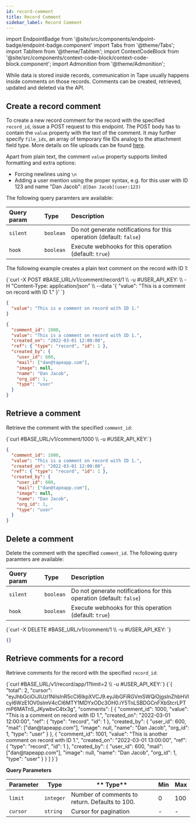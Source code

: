 ```yaml
---
id: record-comment
title: Record Comment
sidebar_label: Record Comment
---
```


import EndpointBadge from '@site/src/components/endpoint-badge/endpoint-badge.component'
import Tabs from '@theme/Tabs';
import TabItem from '@theme/TabItem';
import ContextCodeBlock from '@site/src/components/context-code-block/context-code-block.component';
import Admonition from '@theme/Admonition';

While data is stored inside records, communication in Tape usually happens inside comments on those records. Comments can be created, retrieved, updated and deleted via the API.

## Create a record comment

<EndpointBadge method="POST" url="https://api.tapeapp.com/v1/comment/record/{record_id}" />

To create a new record comment for the record with the specified `record_id`, issue a POST request to this endpoint. The POST body has to contain the `value` property with the text of the comment. It may further specify `file_ids`, an array of temporary file IDs analog to the attachment field type. More details on file uploads can be found [here](/docs/api/resource/file).

Apart from plain text, the comment `value` property supports limited formatting and extra options:

- Forcing newlines using `\n`
- Adding a user mention using the proper syntax, e.g. for this user with ID 123 and name "Dan Jacob": `@[Dan Jacob](user:123)`

The following query paramters are available:

| Query param | Type      | Description                                                         |
| :---------- | :-------- | :------------------------------------------------------------------ |
| `silent`    | `boolean` | Do not generate notifications for this operation (default: `false`) |
| `hook`      | `boolean` | Execute webhooks for this operation (default: `true`)               |

The following example creates a plain text comment on the record with ID 1:

<Tabs defaultValue="curl">

<TabItem value="curl" label="cURL">
<ContextCodeBlock language="shell" title='➡️      Request'>
{`curl -X POST #BASE_URL/v1/comment/record/1  \\
  -u #USER_API_KEY: \\
  -H "Content-Type: application/json" \\
  --data '{
    "value": "This is a comment on record with ID 1."
  }' 
`}
</ContextCodeBlock>
</TabItem>

<TabItem value="json" label="JSON">

```json title="➡️      Request">
{
  "value": "This is a comment on record with ID 1."
}
```

</TabItem>
</Tabs>

```json title='⬅️      Response'
{
  "comment_id": 1000,
  "value": "This is a comment on record with ID 1.",
  "created_on": "2022-03-01 12:00:00",
  "ref": { "type": "record", "id": 1 },
  "created_by": {
    "user_id": 600,
    "mail": ["dan@tapeapp.com"],
    "image": null,
    "name": "Dan Jacob",
    "org_id": 1,
    "type": "user"
  }
}
```

## Retrieve a comment

<EndpointBadge method="GET" url="https://api.tapeapp.com/v1/comment/{comment_id}" />

Retrieve the comment with the specified `comment_id`:

<ContextCodeBlock language="shell" title='➡️      Request'>
{`curl #BASE_URL/v1/comment/1000 \\
  -u #USER_API_KEY:`}
</ContextCodeBlock>

```json title='⬅️      Response'
{
  "comment_id": 1000,
  "value": "This is a comment on record with ID 1.",
  "created_on": "2022-03-01 12:00:00",
  "ref": { "type": "record", "id": 1 },
  "created_by": {
    "user_id": 600,
    "mail": ["dan@tapeapp.com"],
    "image": null,
    "name": "Dan Jacob",
    "org_id": 1,
    "type": "user"
  }
}
```

## Delete a comment

<EndpointBadge method="DELETE" url="https://api.tapeapp.com/v1/comment/{comment_id}" />

Delete the comment with the specified `comment_id`.
The following query paramters are available:

| Query param | Type      | Description                                                         |
| :---------- | :-------- | :------------------------------------------------------------------ |
| `silent`    | `boolean` | Do not generate notifications for this operation (default: `false`) |
| `hook`      | `boolean` | Execute webhooks for this operation (default: `true`)               |

<ContextCodeBlock language="shell" title='➡️      Request'>
{`curl -X DELETE #BASE_URL/v1/comment/1  \\
  -u #USER_API_KEY:
`}
</ContextCodeBlock>

```json title='⬅️      Response'
{}
```

## Retrieve comments for a record

<EndpointBadge method="GET" url="https://api.tapeapp.com/v1/comment/record/{record_id}" />

Retrieve comments for the record with the specified `record_id`:

<ContextCodeBlock language="shell" title='➡️      Request'>
{`curl #BASE_URL/v1/record/app/1?limit=2 \\
  -u #USER_API_KEY:`}
</ContextCodeBlock>

<ContextCodeBlock language="json" title='⬅️      Response'>
{`{
  "total": 2,
  "cursor": "eyJhbGciOiJIUzI1NiIsInR5cCI6IkpXVCJ9.eyJibGFiRGVmSWQiOjgsInZhbHVlcyI6WzE1OV0sImV4cCI6MTY1MDYxODc3OH0.iY5TnLSBDGCnFXbStcrLPTmP6MATnS_JKywbvC4tx3g",
  "comments": [
    {
      "comment_id": 1000,
      "value": "This is a comment on record with ID 1.",
      "created_on": "2022-03-01 12:00:00",
      "ref": { "type": "record", "id": 1 },
      "created_by": {
        "user_id": 600,
        "mail": ["dan@tapeapp.com"],
        "image": null,
        "name": "Dan Jacob",
        "org_id": 1,
        "type": "user"
      }
    },
    {
      "comment_id": 1001,
      "value": "This is another comment on record with ID 1.",
      "created_on": "2022-03-01 13:00:00",
      "ref": { "type": "record", "id": 1 },
      "created_by": {
        "user_id": 600,
        "mail": ["dan@tapeapp.com"],
        "image": null,
        "name": "Dan Jacob",
        "org_id": 1,
        "type": "user"
      }
    }
  ]
}`}
</ContextCodeBlock>

**Query Parameters**

| Parameter | Type      | ** Type**                                      | Min | Max |
| --------- | --------- | ---------------------------------------------- | --- | --- |
| `limit`   | `integer` | Number of comments to return. Defaults to 100. | 0   | 100 |
| `cursor`  | `string`  | Cursor for pagination                          | -   | -   |

